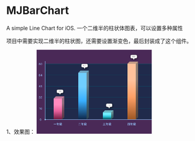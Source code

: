 # MJBarChart
A simple Line Chart for iOS.
一个二维半的柱状体图表，可以设置多种属性

项目中需要实现二维半的柱状图，还需要设置渐变色，最后封装成了这个组件。

1、效果图：
![Alt text](https://github.com/jingjingma1234/MJBarChart/raw/master/Screenshots/1.png)
